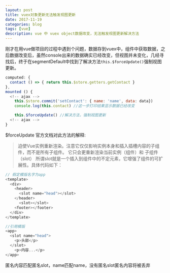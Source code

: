 ```yaml
---
layout: post
title: vuex对象更新无法触发视图更新
date: 2017-11-19
categories: blog
tags: [vue]
description: vue 中 vuex object数据改变，无法触发视图更新解决方法
---
```

刚才在用vue做项目的过程中遇到个问题，数据存到vuex中，组件中获取数据，之后数据改变后，虽然console出来的数据确实已经改变，但视图并未变化，几经寻找后，终于在segmentDefault中找到了解决方法`this.$forceUpdate()`强制视图更新。

```javascript
computed: {
  contact () => { return this.$store.getters.getContact }
},
mounted () {
  <!-- ajax -->
    this.$store.commit('setContact': { name: 'name', data: data})
    console.log(this.contact) //这一步打印结果显示数据已经改变

    this.$forceUpdate() //解决方法，强制视图更新
  <!-- ajax -->
}
```

$forceUpdate 官方文档对此方法的解释: 
> 迫使Vue实例重新渲染。注意它仅仅影响实例本身和插入插槽内容的子组件，而不是所有子组件。
它只会更重新渲染当前实例（组件）和 子组件（slot）
所谓slot就是一个插入到组件中的不定元素，它增强了组件的可扩展性。具体代码如下：
```javascript
// 假定模版名字为app
<template>
  <div>
    <header>
      <slot name="head"></slot>
    </header>
      <slot></slot>
    <footer></footer>
  </div>
</template>

//引用模版
<app>
  <slot name="head">
    <p>头部</p>
  </slot>
    <p>内容...</p>
</app>
```
匿名内容匹配匿名slot，name匹配name，没有匿名slot匿名内容将被丢弃